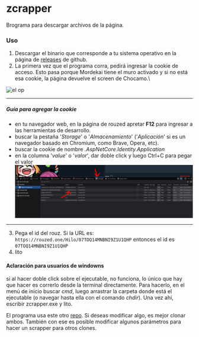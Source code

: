 # zcrapper

Brograma para descargar archivos de la página.

### Uso
1) Descargar el binario que corresponde a tu sistema operativo en la página de [releases](https://github.com/anongolico/zcrapper/releases) de github.
2) La primera vez que el programa corra, pedirá ingresar la cookie de acceso. Esto pasa porque Mordekai tiene el muro activado y si no está esa cookie, la página devuelve el screen de Chocamo.\

![el op](https://github.com/anongolico/zcrapper/blob/main/img/opegolico.gif?raw=true "OP")
***
##### Guía para agregar la cookie
- en tu navegador web, en la página de rouzed apretar **F12** para ingresar a las herramientas de desarrollo.
- buscar la pestaña '*Storage*' o '*Almacenamiento*' ('*Aplicación*' si es un navegador basado en Chromium, como Brave, Opera, etc).
- buscar la cookie de nombre *.AspNetCore.Identity.Application*
- en la columna '*value*' o '*valor*', dar doble click y luego Ctrl+C para pegar el valor
![](https://raw.githubusercontent.com/anongolico/zcrapper/main/img/2.png "instrucciones")
***
3) Pega el id del rouz. Si la URL es: `https://rouzed.one/Hilo/07TOQ14MNBNI9Z1U1QHP`
entonces el id es `07TOQ14MNBNI9Z1U1QHP`
4) lito

#### Aclaración para usuarios de windowns

si al hacer doble click sobre el ejecutable, no funciona, lo único que hay que hacer es correrlo desde la terminal directamente. Para hacerlo, en el menú de inicio buscar *cmd*, luego arrastrar la carpeta donde está el ejecutable (o navegar hasta ella con el comando *chdir*). Una vez ahí, escribir zcrapper.exe y lito.

El programa usa este otro [repo](https://github.com/anongolico/base). Si deseas modificar algo, es mejor clonar ambos. También con ese es posible modificar algunos parámetros para hacer un scrapper para otros clones.
